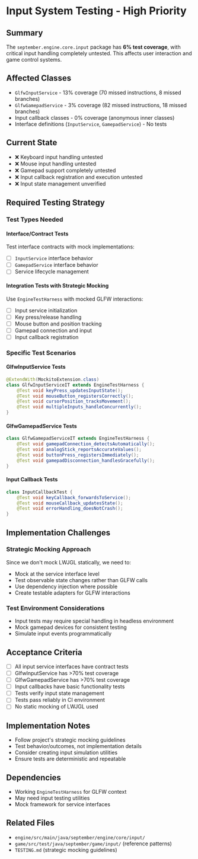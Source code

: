 # Input System Testing - High Priority

## Summary
The `september.engine.core.input` package has **6% test coverage**, with critical input handling completely untested. This affects user interaction and game control systems.

## Affected Classes  
- `GlfwInputService` - 13% coverage (70 missed instructions, 8 missed branches)
- `GlfwGamepadService` - 3% coverage (82 missed instructions, 18 missed branches)
- Input callback classes - 0% coverage (anonymous inner classes)
- Interface definitions (`InputService`, `GamepadService`) - No tests

## Current State
- ❌ Keyboard input handling untested
- ❌ Mouse input handling untested  
- ❌ Gamepad support completely untested
- ❌ Input callback registration and execution untested
- ❌ Input state management unverified

## Required Testing Strategy

### Test Types Needed

#### Interface/Contract Tests
Test interface contracts with mock implementations:
- [ ] `InputService` interface behavior
- [ ] `GamepadService` interface behavior
- [ ] Service lifecycle management

#### Integration Tests with Strategic Mocking
Use `EngineTestHarness` with mocked GLFW interactions:
- [ ] Input service initialization
- [ ] Key press/release handling
- [ ] Mouse button and position tracking
- [ ] Gamepad connection and input
- [ ] Input callback registration

### Specific Test Scenarios

#### GlfwInputService Tests
```java
@ExtendWith(MockitoExtension.class)  
class GlfwInputServiceIT extends EngineTestHarness {
    @Test void keyPress_updatesInputState();
    @Test void mouseButton_registersCorrectly();
    @Test void cursorPosition_tracksMovement();
    @Test void multipleInputs_handleConcurrently();
}
```

#### GlfwGamepadService Tests
```java
class GlfwGamepadServiceIT extends EngineTestHarness {
    @Test void gamepadConnection_detectsAutomatically();
    @Test void analogStick_reportsAccurateValues();
    @Test void buttonPress_registersImmediately();
    @Test void gamepadDisconnection_handlesGracefully();
}
```

#### Input Callback Tests
```java
class InputCallbackTest {
    @Test void keyCallback_forwardsToService();
    @Test void mouseCallback_updatesState();
    @Test void errorHandling_doesNotCrash();
}
```

## Implementation Challenges

### Strategic Mocking Approach
Since we don't mock LWJGL statically, we need to:
- Mock at the service interface level
- Test observable state changes rather than GLFW calls
- Use dependency injection where possible
- Create testable adapters for GLFW interactions

### Test Environment Considerations
- Input tests may require special handling in headless environment
- Mock gamepad devices for consistent testing
- Simulate input events programmatically

## Acceptance Criteria
- [ ] All input service interfaces have contract tests
- [ ] GlfwInputService has >70% test coverage
- [ ] GlfwGamepadService has >70% test coverage  
- [ ] Input callbacks have basic functionality tests
- [ ] Tests verify input state management
- [ ] Tests pass reliably in CI environment
- [ ] No static mocking of LWJGL used

## Implementation Notes
- Follow project's strategic mocking guidelines
- Test behavior/outcomes, not implementation details
- Consider creating input simulation utilities
- Ensure tests are deterministic and repeatable

## Dependencies
- Working `EngineTestHarness` for GLFW context
- May need input testing utilities
- Mock framework for service interfaces

## Related Files
- `engine/src/main/java/september/engine/core/input/`
- `game/src/test/java/september/game/input/` (reference patterns)
- `TESTING.md` (strategic mocking guidelines)